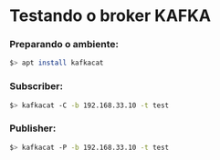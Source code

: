 # Testando o broker KAFKA

### Preparando o ambiente:
```sh
$> apt install kafkacat
```

### Subscriber:
```sh
$> kafkacat -C -b 192.168.33.10 -t test
```

### Publisher:
```sh
$> kafkacat -P -b 192.168.33.10 -t test
```
